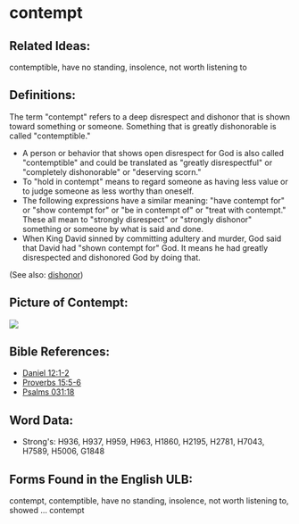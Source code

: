 # contempt

## Related Ideas:

contemptible, have no standing, insolence, not worth listening to


## Definitions:

The term "contempt" refers to a deep disrespect and dishonor that is shown toward something or someone. Something that is greatly dishonorable is called "contemptible."

* A person or behavior that shows open disrespect for God is also called "contemptible" and could be translated as "greatly disrespectful" or "completely dishonorable" or "deserving scorn."
* To "hold in contempt" means to regard someone as having less value or to judge someone as less worthy than oneself.
* The following expressions have a similar meaning: "have contempt for" or "show contempt for" or "be in contempt of" or "treat with contempt." These all mean to "strongly disrespect" or "strongly dishonor" something or someone by what is said and done.
* When King David sinned by committing adultery and murder, God said that David had "shown contempt for" God. It means he had greatly disrespected and dishonored God by doing that.

(See also: [dishonor](../other/dishonor.md))

## Picture of Contempt:

<a href="https://content.bibletranslationtools.org/WycliffeAssociates/en_tw/raw/branch/master/PNGs/c/Contempt.png"><img src="https://content.bibletranslationtools.org/WycliffeAssociates/en_tw/raw/branch/master/PNGs/c/Contempt.png" ></a>

## Bible References:

* [Daniel 12:1-2](rc://en/tn/help/dan/12/01)
* [Proverbs 15:5-6](rc://en/tn/help/pro/15/05)
* [Psalms 031:18](rc://en/tn/help/psa/031/18)

## Word Data:

* Strong's: H936, H937, H959, H963, H1860, H2195, H2781, H7043, H7589, H5006, G1848

## Forms Found in the English ULB:

contempt, contemptible, have no standing, insolence, not worth listening to, showed ... contempt


